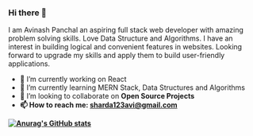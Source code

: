 ### Hi there 👋

I am Avinash Panchal an aspiring full stack web developer with amazing problem solving skills. Love Data Structure and Algorithms. I have an interest in building logical and convenient features in websites. Looking forward to upgrade my skills and apply them to build user-friendly applications.


- 🔭 I’m currently working on React
- 🌱 I’m currently learning MERN Stack, Data Structures and Algorithms  
- 👯 I’m looking to collaborate on <b>Open Source Projects <b/>
- 📫 How to reach me: sharda123avi@gmail.com
  
  
  
[![Anurag's GitHub stats](https://github-readme-stats.vercel.app/api?username=avinashpanchal123)](https://github.com/anuraghazra/github-readme-stats)


